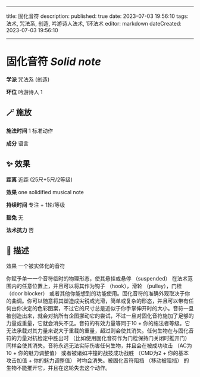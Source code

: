 
---
title: 固化音符
description: 
published: true
date: 2023-07-03 19:56:10
tags: 法术, 咒法系, 创造, 吟游诗人法术, 1环法术
editor: markdown
dateCreated: 2023-07-03 19:56:10

---

# **固化音符** *Solid note*

**学派** 咒法系 (创造) 

**环位** 吟游诗人 1

## 🪄 施放

**施法时间** 1 标准动作

**成分** 语言

## ✨ 效果  

**距离** 近距 (25尺+5尺/2等级) 

**效果** one solidified musical note 

**持续时间** 专注 + 1轮/等级 

**豁免** 无

**法术抗力** 否

## 📖 描述

效果              一个被实体化的音符

你赋予单一一个音符临时的物理形态，使其悬挂或悬停 （suspended） 在法术范围内的任意位置上，并且可以将其作为钩子 （hook），滑轮 （pulley），门栓 （door blocker） 或者其他你能想到的功能使用。固化音符的准确外观取决于你的曲调。你可以随意将其塑造成尖锐或光滑，简单或复杂的形态，并且可以带有任何由你决定的色彩图案，不过它的尺寸总是近似于你手掌伸开时的大小。音符一旦被创造出来，就会对抗所有企图挪动它的尝试，不过一旦对固化音符施加了足够的力量或重量，它就会消失不见。音符的有效力量等同于10 + 你的施法者等级。它无法承载对其力量来说大于重载的重量，超过则会使其消失。任何生物在与固化音符的力量对抗检定中胜出时 （比如使用固化音符作为门栓保持门关闭时推开门） 同样会使其消失。音符永远无法实际伤害任何生物，并且会在被成功攻击 （AC为10 + 你的魅力调整值） 或者被诸如冲撞的战技成功战胜 （CMD为2 + 你的基本攻击加值 + 你的魅力调整值） 时均会消失。被固化音符阻挡 （移动被阻挡） 的生物不能推开它，并且在这轮失去这个动作。
    